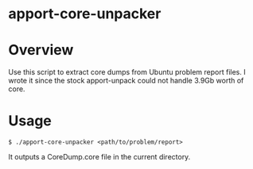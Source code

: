 apport-core-unpacker
====================

# Overview
Use this script to extract core dumps from Ubuntu problem report files.
I wrote it since the stock apport-unpack could not handle 3.9Gb worth of core.

# Usage
    $ ./apport-core-unpacker <path/to/problem/report>

It outputs a CoreDump.core file in the current directory.
